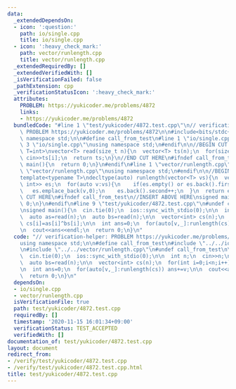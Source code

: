 ```yaml
---
data:
  _extendedDependsOn:
  - icon: ':question:'
    path: io/single.cpp
    title: io/single.cpp
  - icon: ':heavy_check_mark:'
    path: vector/runlength.cpp
    title: vector/runlength.cpp
  _extendedRequiredBy: []
  _extendedVerifiedWith: []
  _isVerificationFailed: false
  _pathExtension: cpp
  _verificationStatusIcon: ':heavy_check_mark:'
  attributes:
    PROBLEM: https://yukicoder.me/problems/4872
    links:
    - https://yukicoder.me/problems/4872
  bundledCode: "#line 1 \"test/yukicoder/4872.test.cpp\"\n// verification-helper:\
    \ PROBLEM https://yukicoder.me/problems/4872\n\n#include<bits/stdc++.h>\nusing\
    \ namespace std;\n\n#define call_from_test\n#line 1 \"io/single.cpp\"\n\n#line\
    \ 3 \"io/single.cpp\"\nusing namespace std;\n#endif\n\n//BEGIN CUT HERE\ntemplate<typename\
    \ T=int>\nvector<T> read(size_t n){\n  vector<T> ts(n);\n  for(size_t i=0;i<n;i++)\
    \ cin>>ts[i];\n  return ts;\n}\n//END CUT HERE\n#ifndef call_from_test\nsigned\
    \ main(){\n  return 0;\n}\n#endif\n#line 1 \"vector/runlength.cpp\"\n\n#line 3\
    \ \"vector/runlength.cpp\"\nusing namespace std;\n#endif\n\n//BEGIN CUT HERE\n\
    template<typename T>\ndecltype(auto) runlength(vector<T> vs){\n  vector<pair<T,\
    \ int>> es;\n  for(auto v:vs){\n    if(es.empty() or es.back().first!=v)\n   \
    \   es.emplace_back(v,0);\n    es.back().second++;\n  }\n  return es;\n}\n//END\
    \ CUT HERE\n#ifndef call_from_test\n//INSERT ABOVE HERE\nsigned main(){\n  return\
    \ 0;\n}\n#endif\n#line 9 \"test/yukicoder/4872.test.cpp\"\n#undef call_from_test\n\
    \nsigned main(){\n  cin.tie(0);\n  ios::sync_with_stdio(0);\n\n  int n;\n  cin>>n;\n\
    \  auto as=read(n);\n  auto bs=read(n);\n\n  vector<int> cs(n);\n  for(int i=0;i<n;i++)\
    \ cs[i]=as[i]^bs[i];\n\n  int ans=0;\n  for(auto[v,_]:runlength(cs)) ans+=v;\n\
    \n  cout<<ans<<endl;\n  return 0;\n}\n"
  code: "// verification-helper: PROBLEM https://yukicoder.me/problems/4872\n\n#include<bits/stdc++.h>\n\
    using namespace std;\n\n#define call_from_test\n#include \"../../io/single.cpp\"\
    \n#include \"../../vector/runlength.cpp\"\n#undef call_from_test\n\nsigned main(){\n\
    \  cin.tie(0);\n  ios::sync_with_stdio(0);\n\n  int n;\n  cin>>n;\n  auto as=read(n);\n\
    \  auto bs=read(n);\n\n  vector<int> cs(n);\n  for(int i=0;i<n;i++) cs[i]=as[i]^bs[i];\n\
    \n  int ans=0;\n  for(auto[v,_]:runlength(cs)) ans+=v;\n\n  cout<<ans<<endl;\n\
    \  return 0;\n}\n"
  dependsOn:
  - io/single.cpp
  - vector/runlength.cpp
  isVerificationFile: true
  path: test/yukicoder/4872.test.cpp
  requiredBy: []
  timestamp: '2020-11-15 16:01:34+09:00'
  verificationStatus: TEST_ACCEPTED
  verifiedWith: []
documentation_of: test/yukicoder/4872.test.cpp
layout: document
redirect_from:
- /verify/test/yukicoder/4872.test.cpp
- /verify/test/yukicoder/4872.test.cpp.html
title: test/yukicoder/4872.test.cpp
---
```

